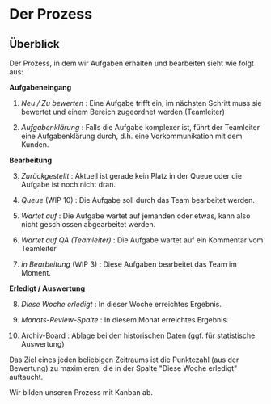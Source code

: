 # Der Prozess

## Überblick

Der Prozess, in dem wir Aufgaben erhalten und bearbeiten sieht wie folgt aus: 

**Aufgabeneingang**

1. *Neu / Zu bewerten* : Eine Aufgabe trifft ein, im nächsten Schritt muss sie bewertet und einem Bereich zugeordnet werden (Teamleiter)

2. *Aufgabenklärung* : Falls die Aufgabe komplexer ist, führt der Teamleiter eine Aufgabenklärung durch, d.h. eine Vorkommunikation mit dem Kunden.

**Bearbeitung**

3. *Zurückgestellt* : Aktuell ist gerade kein Platz in der Queue oder die Aufgabe ist noch nicht dran.

4. *Queue* (WIP 10) : Die Aufgabe soll durch das Team bearbeitet werden.

5. *Wartet auf* : Die Aufgabe wartet auf jemanden oder etwas, kann also nicht geschlossen abgearbeitet werden.

6. *Wartet auf QA (Teamleiter)* : Die Aufgabe wartet auf ein Kommentar vom Teamleiter

7. *in Bearbeitung* (WIP 3) : Diese Aufgaben bearbeitet das Team im Moment.

**Erledigt / Auswertung**

8. *Diese Woche erledigt* : In dieser Woche erreichtes Ergebnis.

9. *Monats-Review-Spalte* : In diesem Monat erreichtes Ergebnis.

10. Archiv-Board : Ablage bei den historischen Daten (ggf. für statistische Auswertung)

Das Ziel eines jeden beliebigen Zeitraums ist die Punktezahl (aus der Bewertung) zu maximieren, die in der Spalte "Diese Woche erledigt" auftaucht. 

Wir bilden unseren Prozess mit Kanban ab.

